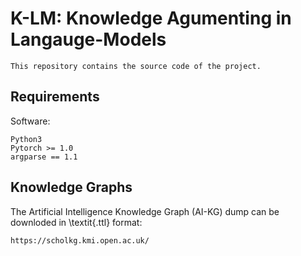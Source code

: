 
# K-LM: Knowledge Agumenting in Langauge-Models 

```
This repository contains the source code of the project.  
```
## Requirements

Software:
```
Python3
Pytorch >= 1.0
argparse == 1.1
```


## Knowledge Graphs
The Artificial Intelligence Knowledge Graph (AI-KG) dump can be downloded in \textit{.ttl} format:

```
https://scholkg.kmi.open.ac.uk/
```

